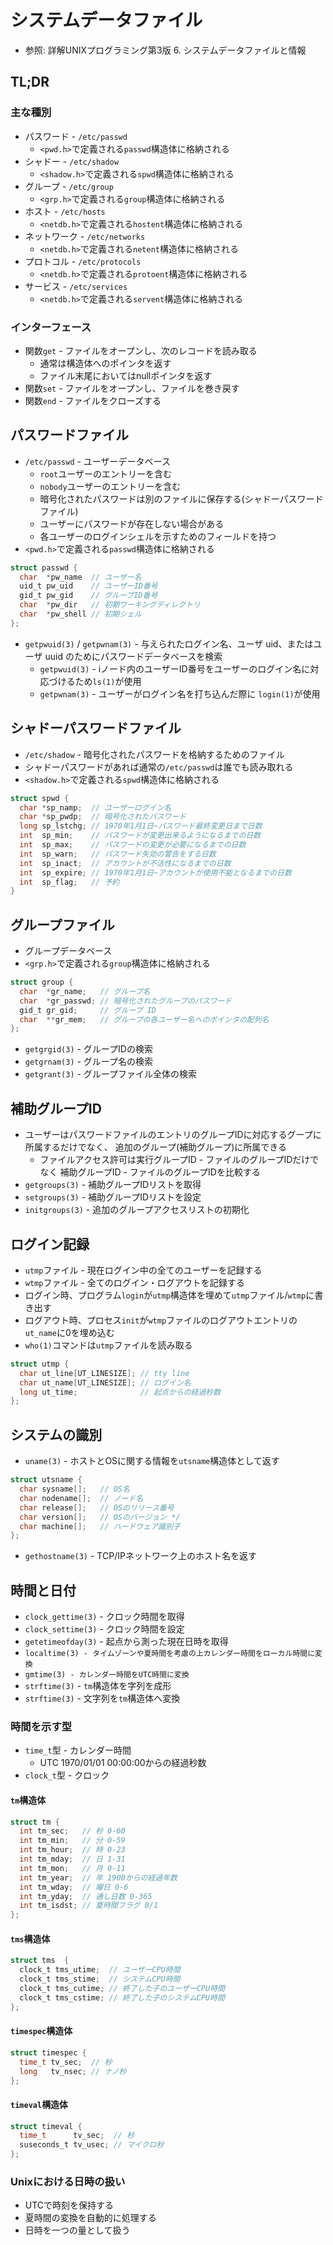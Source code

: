 # システムデータファイル
- 参照: 詳解UNIXプログラミング第3版 6. システムデータファイルと情報

## TL;DR
### 主な種別
- パスワード - `/etc/passwd`
  - `<pwd.h>`で定義される`passwd`構造体に格納される
- シャドー - `/etc/shadow`
  - `<shadow.h>`で定義される`spwd`構造体に格納される
- グループ - `/etc/group`
  - `<grp.h>`で定義される`group`構造体に格納される
- ホスト - `/etc/hosts`
  - `<netdb.h>`で定義される`hostent`構造体に格納される
- ネットワーク - `/etc/networks`
  - `<netdb.h>`で定義される`netent`構造体に格納される
- プロトコル - `/etc/protocols`
  - `<netdb.h>`で定義される`protoent`構造体に格納される
- サービス - `/etc/services`
  - `<netdb.h>`で定義される`servent`構造体に格納される

### インターフェース
- 関数`get` - ファイルをオープンし、次のレコードを読み取る
  - 通常は構造体へのポインタを返す
  - ファイル末尾においてはnullポインタを返す
- 関数`set` - ファイルをオープンし、ファイルを巻き戻す
- 関数`end` - ファイルをクローズする

## パスワードファイル
- `/etc/passwd` - ユーザーデータベース
  - `root`ユーザーのエントリーを含む
  - `nobody`ユーザーのエントリーを含む
  - 暗号化されたパスワードは別のファイルに保存する(シャドーパスワードファイル)
  - ユーザーにパスワードが存在しない場合がある
  - 各ユーザーのログインシェルを示すためのフィールドを持つ
- `<pwd.h>`で定義される`passwd`構造体に格納される
```c
struct passwd {
  char  *pw_name  // ユーザー名
  uid_t pw_uid    // ユーザーID番号
  gid_t pw_gid    // グループID番号
  char  *pw_dir   // 初期ワーキングディレクトリ
  char  *pw_shell // 初期シェル
};
```
- `getpwuid(3)` / `getpwnam(3)` - 与えられたログイン名、ユーザ uid、またはユーザ uuid のためにパスワードデータベースを検索
  - `getpwuid(3)` - iノード内のユーザーID番号をユーザーのログイン名に対応づけるため`ls(1)`が使用
  - `getpwnam(3)` - ユーザーがログイン名を打ち込んだ際に
  `login(1)`が使用

## シャドーパスワードファイル
- `/etc/shadow` - 暗号化されたパスワードを格納するためのファイル
- シャドーパスワードがあれば通常の`/etc/passwd`は誰でも読み取れる
- `<shadow.h>`で定義される`spwd`構造体に格納される
```c
struct spwd {
  char *sp_namp;  // ユーザーログイン名
  char *sp_pwdp;  // 暗号化されたパスワード
  long sp_lstchg; // 1970年1月1日~パスワード最終変更日まで日数
  int  sp_min;    // パスワードが変更出来るようになるまでの日数
  int  sp_max;    // パスワードの変更が必要になるまでの日数
  int  sp_warn;   // パスワード失効の警告をする日数
  int  sp_inact;  // アカウントが不活性になるまでの日数
  int  sp_expire; // 1970年1月1日~アカウントが使用不能となるまでの日数
  int  sp_flag;   // 予約
}
```

## グループファイル
- グループデータベース
- `<grp.h>`で定義される`group`構造体に格納される
```c
struct group {
  char  *gr_name;   // グループ名
  char  *gr_passwd; // 暗号化されたグループのパスワード
  gid_t gr_gid;     // グループ ID
  char  **gr_mem;   // グループの各ユーザー名へのポインタの配列名
};
```
- `getgrgid(3)` - グループIDの検索
- `getgrnam(3)` - グループ名の検索
- `getgrant(3)` - グループファイル全体の検索

## 補助グループID
- ユーザーはパスワードファイルのエントリのグループIDに対応するグープに所属するだけでなく、
  追加のグループ(補助グループ)に所属できる
  - ファイルアクセス許可は実行グループID - ファイルのグループIDだけでなく
    補助グループID - ファイルのグループIDを比較する
- `getgroups(3)` - 補助グループIDリストを取得
- `setgroups(3)` - 補助グループIDリストを設定
- `initgroups(3)` - 追加のグループアクセスリストの初期化

## ログイン記録
- `utmp`ファイル - 現在ログイン中の全てのユーザーを記録する
- `wtmp`ファイル - 全てのログイン・ログアウトを記録する
- ログイン時、プログラム`login`が`utmp`構造体を埋めて`utmp`ファイル/`wtmp`に書き出す
- ログアウト時、プロセス`init`が`wtmp`ファイルのログアウトエントリの`ut_name`に0を埋め込む
- `who(1)`コマンドは`utmp`ファイルを読み取る
```c
struct utmp {
  char ut_line[UT_LINESIZE]; // tty line
  char ut_name[UT_LINESIZE]; // ログイン名
  long ut_time;              // 起点からの経過秒数
};
```

## システムの識別
- `uname(3)` - ホストとOSに関する情報を`utsname`構造体として返す
```c
struct utsname {
  char sysname[];   // OS名
  char nodename[];  // ノード名
  char release[];   // OSのリリース番号
  char version[];   // OSのバージョン */
  char machine[];   // ハードウェア識別子
};
```
- `gethostname(3)` - TCP/IPネットワーク上のホスト名を返す

## 時間と日付
- `clock_gettime(3)` - クロック時間を取得
- `clock_settime(3)` - クロック時間を設定
- `getetimeofday(3)` - 起点から測った現在日時を取得
- `localtime(3) - タイムゾーンや夏時間を考慮の上カレンダー時間をローカル時間に変換`
- `gmtime(3) - カレンダー時間をUTC時間に変換`
- `strftime(3)` - `tm`構造体を字列を成形
- `strftime(3)` - 文字列を`tm`構造体へ変換

### 時間を示す型
- `time_t`型 - カレンダー時間
  - UTC 1970/01/01 00:00:00からの経過秒数
- `clock_t`型 - クロック

#### `tm`構造体
```c
struct tm {
  int tm_sec;   // 秒 0-60
  int tm_min;   // 分 0-59
  int tm_hour;  // 時 0-23
  int tm_mday;  // 日 1-31
  int tm_mon;   // 月 0-11
  int tm_year;  // 年 1900からの経過年数
  int tm_wday;  // 曜日 0-6
  int tm_yday;  // 通し日数 0-365
  int tm_isdst; // 夏時間フラグ 0/1
};
```
#### `tms`構造体
```c
struct tms  {
  clock_t tms_utime;  // ユーザーCPU時間
  clock_t tms_stime;  // システムCPU時間
  clock_t tms_cutime; // 終了した子のユーザーCPU時間
  clock_t tms_cstime; // 終了した子のシステムCPU時間
};
```
#### `timespec`構造体
```c
struct timespec {
  time_t tv_sec;  // 秒
  long   tv_nsec; // ナノ秒
};
```

#### `timeval`構造体
```c
struct timeval {
  time_t      tv_sec;  // 秒
  suseconds_t tv_usec; // マイクロ秒
};
```

### Unixにおける日時の扱い
- UTCで時刻を保持する
- 夏時間の変換を自動的に処理する
- 日時を一つの量として扱う
